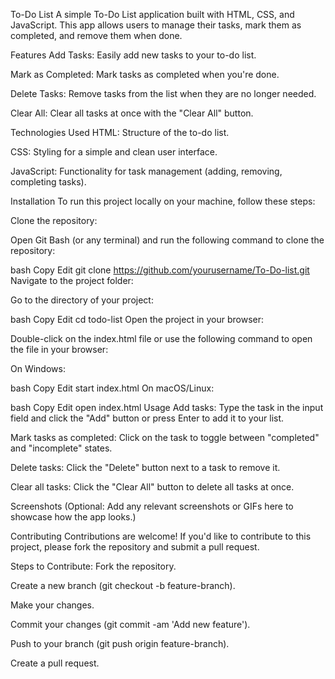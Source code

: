 To-Do List
A simple To-Do List application built with HTML, CSS, and JavaScript. This app allows users to manage their tasks, mark them as completed, and remove them when done.

Features
Add Tasks: Easily add new tasks to your to-do list.

Mark as Completed: Mark tasks as completed when you're done.

Delete Tasks: Remove tasks from the list when they are no longer needed.

Clear All: Clear all tasks at once with the "Clear All" button.

Technologies Used
HTML: Structure of the to-do list.

CSS: Styling for a simple and clean user interface.

JavaScript: Functionality for task management (adding, removing, completing tasks).

Installation
To run this project locally on your machine, follow these steps:

Clone the repository:

Open Git Bash (or any terminal) and run the following command to clone the repository:

bash
Copy
Edit
git clone https://github.com/yourusername/To-Do-list.git
Navigate to the project folder:

Go to the directory of your project:

bash
Copy
Edit
cd todo-list
Open the project in your browser:

Double-click on the index.html file or use the following command to open the file in your browser:

On Windows:

bash
Copy
Edit
start index.html
On macOS/Linux:

bash
Copy
Edit
open index.html
Usage
Add tasks: Type the task in the input field and click the "Add" button or press Enter to add it to your list.

Mark tasks as completed: Click on the task to toggle between "completed" and "incomplete" states.

Delete tasks: Click the "Delete" button next to a task to remove it.

Clear all tasks: Click the "Clear All" button to delete all tasks at once.

Screenshots
(Optional: Add any relevant screenshots or GIFs here to showcase how the app looks.)

Contributing
Contributions are welcome! If you'd like to contribute to this project, please fork the repository and submit a pull request.

Steps to Contribute:
Fork the repository.

Create a new branch (git checkout -b feature-branch).

Make your changes.

Commit your changes (git commit -am 'Add new feature').

Push to your branch (git push origin feature-branch).

Create a pull request.
